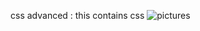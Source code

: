 css advanced : this contains css
![pictures](https://www.figma.com/file/dyYL6Ku4WG7vsdpwvlcJZC/Homepage?type=design&node-id=3558-171&mode=design&t=1a2IEz5Ml42mg1Zq-4)
